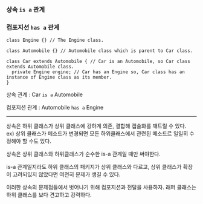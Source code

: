 ### 상속 `is a` 관계

### 컴포지션 `has a` 관계


```
class Engine {} // The Engine class.

class Automobile {} // Automobile class which is parent to Car class.

class Car extends Automobile { // Car is an Automobile, so Car class extends Automobile class.
  private Engine engine; // Car has an Engine so, Car class has an instance of Engine class as its member.
}
```

상속 관계 : Car `is a` Automobile 

컴포지션 관계 : Automobile `has a` Engine

---------

상속은 하위 클래스가 상위 클래스에 강하게 의존, 결합해 캡슐화를 깨트릴 수 있다.  
ex) 상위 클래스가 메소드가 변경되면 모든 하위클래스에서 관련된 메소드르 일일히 수정해야 할 수도 있다.


상속은 상위 클래스와 하위클래스가 순수한 is-a 관계일 때만 써야한다.

is-a 관계일지라도 하위 클래스의 패키지가 상위 클래스와 다르고, 상위 클래스가 확장이 고려되있지 않았다면 여전히 문제가 생길 수 있다.

이러한 상속의 문제점들에서 벗어나기 위해 컴포지션과 전달을 사용하자. 래퍼 클래스는 하위 클래스를 보다 견고하고 강력하다.


